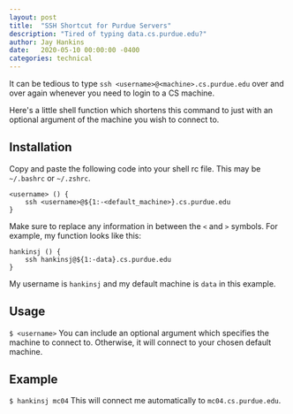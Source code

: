 ```yaml
---
layout: post
title:  "SSH Shortcut for Purdue Servers"
description: "Tired of typing data.cs.purdue.edu?"
author: Jay Hankins
date:   2020-05-10 00:00:00 -0400
categories: technical
---
```


It can be tedious to type `ssh <username>@<machine>.cs.purdue.edu` over and over again whenever you need to login to a CS machine.

Here's a little shell function which shortens this command to just <username> with an optional argument of the machine you wish to connect to.

## Installation
Copy and paste the following code into your shell rc file. This may be `~/.bashrc` or `~/.zshrc`.

```shell
<username> () {
    ssh <username>@${1:-<default_machine>}.cs.purdue.edu
}
```

Make sure to replace any information in between the `<` and `>` symbols. For example, my function looks like this:

```shell
hankinsj () {
    ssh hankinsj@${1:-data}.cs.purdue.edu
}
```
My username is `hankinsj` and my default machine is `data` in this example.

## Usage
`$ <username>`
You can include an optional argument which specifies the machine to connect to. Otherwise, it will connect to your chosen default machine.

## Example
`$ hankinsj mc04`
This will connect me automatically to `mc04.cs.purdue.edu`.